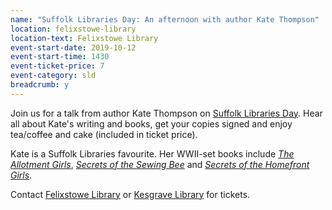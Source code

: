 ```yaml
---
name: "Suffolk Libraries Day: An afternoon with author Kate Thompson"
location: felixstowe-library
location-text: Felixstowe Library
event-start-date: 2019-10-12
event-start-time: 1430
event-ticket-price: 7
event-category: sld
breadcrumb: y
---
```


Join us for a talk from author Kate Thompson on [Suffolk Libraries Day](/suffolk-libraries-day/). Hear all about Kate's writing and books, get your copies signed and enjoy tea/coffee and cake (included in ticket price).

Kate is a Suffolk Libraries favourite. Her WWII-set books include [<cite>The Allotment Girls</cite>](https://suffolk.spydus.co.uk/cgi-bin/spydus.exe/ENQ/OPAC/BIBENQ?BRN=2336087), [<cite>Secrets of the Sewing Bee</cite>](https://suffolk.spydus.co.uk/cgi-bin/spydus.exe/ENQ/OPAC/BIBENQ?BRN=1923434) and [<cite>Secrets of the Homefront Girls</cite>](https://suffolk.spydus.co.uk/cgi-bin/spydus.exe/ENQ/OPAC/BIBENQ?BRN=2586747).

Contact [Felixstowe Library](/libraries/felixstowe-library/) or [Kesgrave Library](/kesgrave-library/) for tickets.
